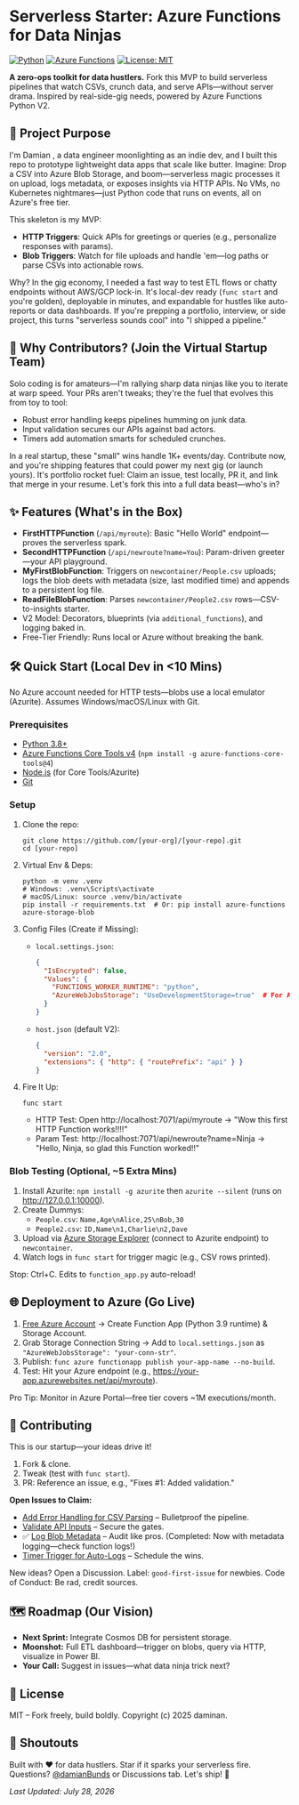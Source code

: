 # Serverless Starter: Azure Functions for Data Ninjas

[![Python](https://img.shields.io/badge/Python-3.8%2B-blue)](https://www.python.org/) [![Azure Functions](https://img.shields.io/badge/Azure%20Functions-V2-orange)](https://docs.microsoft.com/en-us/azure/azure-functions/) [![License: MIT](https://img.shields.io/badge/License-MIT-yellow.svg)](https://opensource.org/licenses/MIT)

**A zero-ops toolkit for data hustlers.** Fork this MVP to build serverless pipelines that watch CSVs, crunch data, and serve APIs—without server drama. Inspired by real-side-gig needs, powered by Azure Functions Python V2.

## 🚀 Project Purpose
I'm Damian , a data engineer moonlighting as an indie dev, and I built this repo to prototype lightweight data apps that scale like butter. Imagine: Drop a CSV into Azure Blob Storage, and boom—serverless magic processes it on upload, logs metadata, or exposes insights via HTTP APIs. No VMs, no Kubernetes nightmares—just Python code that runs on events, all on Azure's free tier.

This skeleton is my MVP:  
- **HTTP Triggers**: Quick APIs for greetings or queries (e.g., personalize responses with params).  
- **Blob Triggers**: Watch for file uploads and handle 'em—log paths or parse CSVs into actionable rows.  

Why? In the gig economy, I needed a fast way to test ETL flows or chatty endpoints without AWS/GCP lock-in. It's local-dev ready (`func start` and you're golden), deployable in minutes, and expandable for hustles like auto-reports or data dashboards. If you're prepping a portfolio, interview, or side project, this turns "serverless sounds cool" into "I shipped a pipeline."

## 🤝 Why Contributors? (Join the Virtual Startup Team)
Solo coding is for amateurs—I'm rallying sharp data ninjas like you to iterate at warp speed. Your PRs aren't tweaks; they're the fuel that evolves this from toy to tool:  
- Robust error handling keeps pipelines humming on junk data.  
- Input validation secures our APIs against bad actors.  
- Timers add automation smarts for scheduled crunches.  

In a real startup, these "small" wins handle 1K+ events/day. Contribute now, and you're shipping features that could power my next gig (or launch yours). It's portfolio rocket fuel: Claim an issue, test locally, PR it, and link that merge in your resume. Let's fork this into a full data beast—who's in?

## ✨ Features (What's in the Box)
- **FirstHTTPFunction** (`/api/myroute`): Basic "Hello World" endpoint—proves the serverless spark.  
- **SecondHTTPFunction** (`/api/newroute?name=You`): Param-driven greeter—your API playground.  
- **MyFirstBlobFunction**: Triggers on `newcontainer/People.csv` uploads; logs the blob deets with metadata (size, last modified time) and appends to a persistent log file.  
- **ReadFileBlobFunction**: Parses `newcontainer/People2.csv` rows—CSV-to-insights starter.  
- V2 Model: Decorators, blueprints (via `additional_functions`), and logging baked in.  
- Free-Tier Friendly: Runs local or Azure without breaking the bank.

## 🛠 Quick Start (Local Dev in <10 Mins)
No Azure account needed for HTTP tests—blobs use a local emulator (Azurite). Assumes Windows/macOS/Linux with Git.

### Prerequisites
- [Python 3.8+](https://www.python.org/downloads/)  
- [Azure Functions Core Tools v4](https://docs.microsoft.com/en-us/azure/azure-functions/functions-run-local#install-the-azure-functions-core-tools) (`npm install -g azure-functions-core-tools@4`)  
- [Node.js](https://nodejs.org/) (for Core Tools/Azurite)  
- [Git](https://git-scm.com/downloads)

### Setup
1. Clone the repo:  
   ```
   git clone https://github.com/[your-org]/[your-repo].git
   cd [your-repo]
   ```

2. Virtual Env & Deps:  
   ```
   python -m venv .venv
   # Windows: .venv\Scripts\activate
   # macOS/Linux: source .venv/bin/activate
   pip install -r requirements.txt  # Or: pip install azure-functions azure-storage-blob
   ```

3. Config Files (Create if Missing):  
   - `local.settings.json`:  
     ```json
     {
       "IsEncrypted": false,
       "Values": {
         "FUNCTIONS_WORKER_RUNTIME": "python",
         "AzureWebJobsStorage": "UseDevelopmentStorage=true"  # For Azurite
       }
     }
     ```
   - `host.json` (default V2):  
     ```json
     {
       "version": "2.0",
       "extensions": { "http": { "routePrefix": "api" } }
     }
     ```

4. Fire It Up:  
   ```
   func start
   ```
   - HTTP Test: Open http://localhost:7071/api/myroute → "Wow this first HTTP Function works!!!!"  
   - Param Test: http://localhost:7071/api/newroute?name=Ninja → "Hello, Ninja, so glad this Function worked!!"

### Blob Testing (Optional, ~5 Extra Mins)
1. Install Azurite: `npm install -g azurite` then `azurite --silent` (runs on http://127.0.0.1:10000).  
2. Create Dummys:  
   - `People.csv`: `Name,Age\nAlice,25\nBob,30`  
   - `People2.csv`: `ID,Name\n1,Charlie\n2,Dave`  
3. Upload via [Azure Storage Explorer](https://azure.microsoft.com/en-us/features/storage-explorer/) (connect to Azurite endpoint) to `newcontainer`.  
4. Watch logs in `func start` for trigger magic (e.g., CSV rows printed).

Stop: Ctrl+C. Edits to `function_app.py` auto-reload!

## 🌐 Deployment to Azure (Go Live)
1. [Free Azure Account](https://azure.microsoft.com/free/) → Create Function App (Python 3.9 runtime) & Storage Account.  
2. Grab Storage Connection String → Add to `local.settings.json` as `"AzureWebJobsStorage": "your-conn-str"`.  
3. Publish: `func azure functionapp publish your-app-name --no-build`.  
4. Test: Hit your Azure endpoint (e.g., https://your-app.azurewebsites.net/api/myroute).  

Pro Tip: Monitor in Azure Portal—free tier covers ~1M executions/month.

## 🤖 Contributing
This is our startup—your ideas drive it!  
1. Fork & clone.  
2. Tweak (test with `func start`).  
3. PR: Reference an issue, e.g., "Fixes #1: Added validation."  

**Open Issues to Claim:**  
- [Add Error Handling for CSV Parsing](#) – Bulletproof the pipeline.  
- [Validate API Inputs](#) – Secure the gates.  
- ✅ [Log Blob Metadata](#) – Audit like pros. (Completed: Now with metadata logging—check function logs!)  
- [Timer Trigger for Auto-Logs](#) – Schedule the wins.  

New ideas? Open a Discussion. Label: `good-first-issue` for newbies. Code of Conduct: Be rad, credit sources.

## 🗺 Roadmap (Our Vision)
- **Next Sprint:** Integrate Cosmos DB for persistent storage.  
- **Moonshot:** Full ETL dashboard—trigger on blobs, query via HTTP, visualize in Power BI.  
- **Your Call:** Suggest in issues—what data ninja trick next?

## 📄 License
MIT – Fork freely, build boldly. Copyright (c) 2025 daminan.
## 🙌 Shoutouts
Built with ❤️ for data hustlers. Star if it sparks your serverless fire. Questions? [@damianBunds](https://twitter.com/) or Discussions tab. Let's ship! 🚀

*Last Updated: July 28, 2026*
